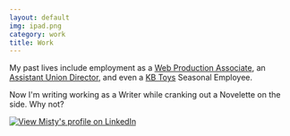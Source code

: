 ```yaml
---
layout: default
img: ipad.png
category: work
title: Work
---
```



My past lives include employment as a [Web Production Associate](http://www.ahcmedia.com/products/category/697,1896-subscriptions?utm_campaign=featuredsidebar&utm_medium=web&utm_source=home), an [Assistant Union Director](http://www.uhpa.org/), and even a [KB Toys](https://en.wikipedia.org/wiki/KB_Toys) Seasonal Employee. 

Now I'm writing working as a Writer while cranking out a Novelette on the side. Why not?


[![View Misty's profile on LinkedIn](https://static.licdn.com/scds/common/u/img/webpromo/btn_myprofile_160x33.png "LinkedIn")](https://www.linkedin.com/pub/misty-dawn-carmichael/58/67b/328)
